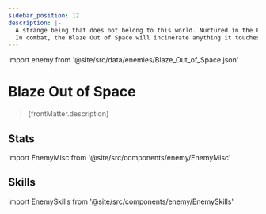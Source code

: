 ```yaml
---
sidebar_position: 12
description: |-
  A strange being that does not belong to this world. Nurtured in the Fragmentum created by the Stellaron, it parasitize upon this world's root structures to obtain energy. Its armor burns with the blazing flames in the core of stars.
  In combat, the Blaze Out of Space will incinerate anything it touches.
---
```


import enemy from '@site/src/data/enemies/Blaze_Out_of_Space.json'

# Blaze Out of Space
<blockquote>{frontMatter.description}</blockquote>

## Stats

import EnemyMisc from '@site/src/components/enemy/EnemyMisc'

<EnemyMisc enemy={enemy} variant={0} />

## Skills

import EnemySkills from '@site/src/components/enemy/EnemySkills'

<EnemySkills enemy={enemy} variant={0} />
